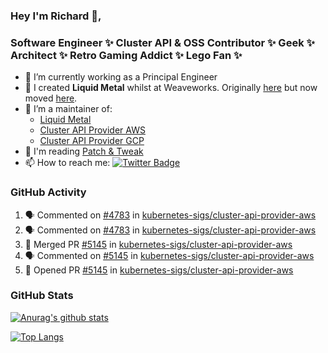 ### Hey I'm Richard 👋, 

<h3 align="left">Software Engineer ✨ Cluster API & OSS Contributor ✨ Geek ✨ Architect ✨ Retro Gaming Addict ✨ Lego Fan ✨</h3>

- 🔭 I’m currently working as a Principal Engineer
- 📯 I created **Liquid Metal** whilst at Weaveworks. Originally [here](https://github.com/weaveworks-liquidmetal) but now moved [here](https://github.com/liquidmetal-dev).
- 👯 I’m a maintainer of:
  -  [Liquid Metal](https://github.com/liquidmetal-dev)
  -  [Cluster API Provider AWS](https://github.com/kubernetes-sigs/cluster-api-provider-aws)
  -  [Cluster API Provider GCP](https://github.com/kubernetes-sigs/cluster-api-provider-gcp)
- 💬 I'm reading [Patch & Tweak](https://bjooks.com/products/patch-tweak-exploring-modular-synthesis)
- 📫 How to reach me: [![Twitter Badge](https://img.shields.io/badge/-@fruit_case-00acee?style=flat&logo=Twitter&logoColor=white)](https://twitter.com/intent/follow?screen_name=fruit_case "Follow on Twitter")

### GitHub Activity 

<!--START_SECTION:activity-->
1. 🗣 Commented on [#4783](https://github.com/kubernetes-sigs/cluster-api-provider-aws/pull/4783#issuecomment-2401617419) in [kubernetes-sigs/cluster-api-provider-aws](https://github.com/kubernetes-sigs/cluster-api-provider-aws)
2. 🗣 Commented on [#4783](https://github.com/kubernetes-sigs/cluster-api-provider-aws/pull/4783#issuecomment-2401613790) in [kubernetes-sigs/cluster-api-provider-aws](https://github.com/kubernetes-sigs/cluster-api-provider-aws)
3. 🎉 Merged PR [#5145](https://github.com/kubernetes-sigs/cluster-api-provider-aws/pull/5145) in [kubernetes-sigs/cluster-api-provider-aws](https://github.com/kubernetes-sigs/cluster-api-provider-aws)
4. 🗣 Commented on [#5145](https://github.com/kubernetes-sigs/cluster-api-provider-aws/pull/5145#issuecomment-2401501153) in [kubernetes-sigs/cluster-api-provider-aws](https://github.com/kubernetes-sigs/cluster-api-provider-aws)
5. 💪 Opened PR [#5145](https://github.com/kubernetes-sigs/cluster-api-provider-aws/pull/5145) in [kubernetes-sigs/cluster-api-provider-aws](https://github.com/kubernetes-sigs/cluster-api-provider-aws)
<!--END_SECTION:activity-->

### GitHub Stats

[![Anurag's github stats](https://github-readme-stats.vercel.app/api?username=richardcase&count_private=true&show_icons=true)](https://github.com/anuraghazra/github-readme-stats)

[![Top Langs](https://github-readme-stats.vercel.app/api/top-langs/?username=richardcase&hide=html&layout=compact)](https://github.com/anuraghazra/github-readme-stats)
